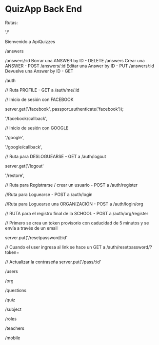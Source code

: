 # QuizApp Back End

Rutas:

'/'   

Bienvenido a ApiQuizzes

/answers

/answers/:id
Borrar una ANSWER by ID - DELETE 
/answers
Crear una ANSWER - POST
/answers/:id
Editar una Answer by ID - PUT
/answers/:id
Devuelve una Answer by ID - GET

/auth


// Ruta PROFILE - GET a /auth/me/:id




// Inicio de sesión con FACEBOOK

server.get('/facebook', passport.authenticate('facebook'));


  '/facebook/callback',


// Inicio de sesión con GOOGLE

  '/google',


  '/google/callback',



// Ruta para DESLOGUEARSE - GET a /auth/logout

server.get('/logout'

  '/restore',


// Ruta para Registrarse / crear un usuario - POST a /auth/register


//Ruta para Loguearse - POST a /auth/login


//Ruta para Loguearse una ORGANIZACIÓN - POST a /auth/login/org


// RUTA para el registro final de la SCHOOL - POST a /auth/org/register




// Primero se crea un token provisorio con caducidad de 5 minutos y se envía a través de un email

server.put('/resetpassword/:id'



// Cuando el user ingresa al link se hace un GET a /auth/resetpassword/?token=


// Actualizar la contraseña
server.put('/pass/:id'




/users




/org


/questions




/quiz


/subject


/roles


/teachers


/mobile
